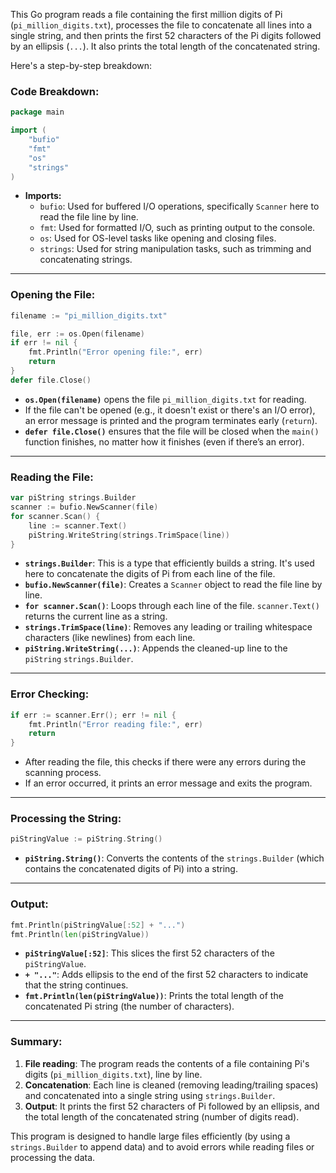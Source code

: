 This Go program reads a file containing the first million digits of Pi (`pi_million_digits.txt`), processes the file to concatenate all lines into a single string, and then prints the first 52 characters of the Pi digits followed by an ellipsis (`...`). It also prints the total length of the concatenated string.

Here's a step-by-step breakdown:

### Code Breakdown:

```go
package main

import (
	"bufio"
	"fmt"
	"os"
	"strings"
)
```
- **Imports:**
  - `bufio`: Used for buffered I/O operations, specifically `Scanner` here to read the file line by line.
  - `fmt`: Used for formatted I/O, such as printing output to the console.
  - `os`: Used for OS-level tasks like opening and closing files.
  - `strings`: Used for string manipulation tasks, such as trimming and concatenating strings.

---

### Opening the File:
```go
filename := "pi_million_digits.txt"

file, err := os.Open(filename)
if err != nil {
	fmt.Println("Error opening file:", err)
	return
}
defer file.Close()
```
- **`os.Open(filename)`** opens the file `pi_million_digits.txt` for reading.
- If the file can't be opened (e.g., it doesn't exist or there's an I/O error), an error message is printed and the program terminates early (`return`).
- **`defer file.Close()`** ensures that the file will be closed when the `main()` function finishes, no matter how it finishes (even if there’s an error).

---

### Reading the File:
```go
var piString strings.Builder
scanner := bufio.NewScanner(file)
for scanner.Scan() {
	line := scanner.Text()
	piString.WriteString(strings.TrimSpace(line))
}
```
- **`strings.Builder`**: This is a type that efficiently builds a string. It's used here to concatenate the digits of Pi from each line of the file.
- **`bufio.NewScanner(file)`**: Creates a `Scanner` object to read the file line by line.
- **`for scanner.Scan()`**: Loops through each line of the file. `scanner.Text()` returns the current line as a string.
- **`strings.TrimSpace(line)`**: Removes any leading or trailing whitespace characters (like newlines) from each line.
- **`piString.WriteString(...)`**: Appends the cleaned-up line to the `piString` `strings.Builder`.

---

### Error Checking:
```go
if err := scanner.Err(); err != nil {
	fmt.Println("Error reading file:", err)
	return
}
```
- After reading the file, this checks if there were any errors during the scanning process.
- If an error occurred, it prints an error message and exits the program.

---

### Processing the String:
```go
piStringValue := piString.String()
```
- **`piString.String()`**: Converts the contents of the `strings.Builder` (which contains the concatenated digits of Pi) into a string.

---

### Output:
```go
fmt.Println(piStringValue[:52] + "...")
fmt.Println(len(piStringValue))
```
- **`piStringValue[:52]`**: This slices the first 52 characters of the `piStringValue`.
- **`+ "..."`**: Adds ellipsis to the end of the first 52 characters to indicate that the string continues.
- **`fmt.Println(len(piStringValue))`**: Prints the total length of the concatenated Pi string (the number of characters).

---

### Summary:
1. **File reading**: The program reads the contents of a file containing Pi's digits (`pi_million_digits.txt`), line by line.
2. **Concatenation**: Each line is cleaned (removing leading/trailing spaces) and concatenated into a single string using `strings.Builder`.
3. **Output**: It prints the first 52 characters of Pi followed by an ellipsis, and the total length of the concatenated string (number of digits read).

This program is designed to handle large files efficiently (by using a `strings.Builder` to append data) and to avoid errors while reading files or processing the data.